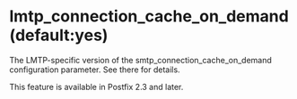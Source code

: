 # lmtp_connection_cache_on_demand (default:yes) 

 The LMTP-specific version of the smtp_connection_cache_on_demand
configuration parameter.  See there for details. 

 This feature is available in Postfix 2.3 and later. 


